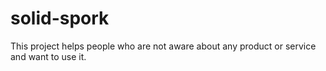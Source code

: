 # solid-spork
This project helps people who are not aware about any product or service and want to use it.
